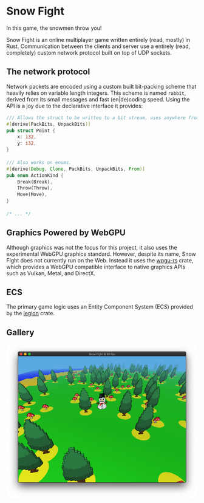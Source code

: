 # Snow Fight

In this game, the snowmen throw you!

Snow Fight is an online multiplayer game written entirely (read, mostly) in
Rust. Communication between the clients and server use a entirely (read,
completely) custom network protocol built on top of UDP sockets.


## The network protocol

Network packets are encoded using a custom built bit-packing scheme that heavily
relies on variable length integers. This scheme is named `rabbit`, derived from
its small messages and fast (en|de)coding speed. Using the API is a joy due to
the declarative interface it provides:

```rust
/// Allows the struct to be written to a bit stream, uses anywhere from 20 to 68 bits.
#[derive(PackBits, UnpackBits)]
pub struct Point {
    x: i32,
    y: i32,
}

/// Also works on enums.
#[derive(Debug, Clone, PackBits, UnpackBits, From)]
pub enum ActionKind {
    Break(Break),
    Throw(Throw),
    Move(Move),
}

/* ... */
```


## Graphics Powered by WebGPU

Although graphics was not the focus for this project, it also uses the 
experimental WebGPU graphics standard. However, despite its name, Snow Fight
does not currently run on the Web. Instead it uses the
[wpgu-rs](https://github.com/gfx-rs/wgpu-rs) crate, which provides a WebGPU
compatible interface to native graphics APIs such as Vulkan, Metal, and DirectX.


## ECS

The primary game logic uses an Entity Component System (ECS) provided by the
[legion](https://github.com/TomGillen/legion) crate.


## Gallery

![](doc/screenshot.png)

